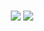 ### 

<p align="center">

<img src="https://github-readme-stats-one-bice.vercel.app/api/top-langs/?username=MikeWLloyd&langs_count=10&hide=html&layout=compact&role=OWNER,ORGANIZATION_MEMBER,COLLABORATOR">
<img src="https://github-readme-stats-one-bice.vercel.app/api?username=MikeWLloyd&show_icons=true&include_all_commits=true&count_private=true&role=OWNER,ORGANIZATION_MEMBER,COLLABORATOR">
</p>

<!--
**MikeWLloyd/MikeWLloyd** is a ✨ _special_ ✨ repository because its `README.md` (this file) appears on your GitHub profile.

Here are some ideas to get you started:

- 🔭 I’m currently working on ...
- 🌱 I’m currently learning ...
- 👯 I’m looking to collaborate on ...
- 🤔 I’m looking for help with ...
- 💬 Ask me about ...
- 📫 How to reach me: ...
- 😄 Pronouns: ...
- ⚡ Fun fact: ...
-->
